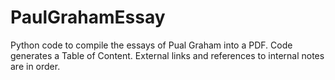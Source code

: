 # PaulGrahamEssay

Python code to compile the essays of Pual Graham into a PDF. 
Code generates a Table of Content. External links and references to internal notes are in order.
